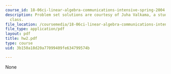 ```yaml
---
course_id: 18-06ci-linear-algebra-communications-intensive-spring-2004
description: Problem set solutions are courtesy of Juha Valkama, a student in the
  class.
file_location: /coursemedia/18-06ci-linear-algebra-communications-intensive-spring-2004/3b150a18d20a77099409fe634799574b_hw2.pdf
file_type: application/pdf
layout: pdf
title: hw2.pdf
type: course
uid: 3b150a18d20a77099409fe634799574b

---
```

None